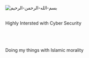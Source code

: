 ![بسم-الله-الرحمن-الرحيم](https://github.com/user-attachments/assets/5bf7d5e9-45b9-4723-9339-581ad4c5a730)





<br>
Highly Intersted with Cyber Security 
 <br />
<br >
 <br />
<br >
 <br />
Doing my things with Islamic morality

